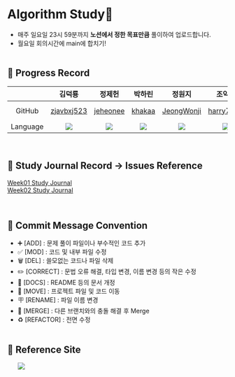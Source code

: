 # Algorithm Study📝

- 매주 일요일 23시 59분까지 <b>노션에서 정한 목표만큼</b> 풀이하여 업로드합니다.</br>
- 월요일 회의시간에 main에 합치기!
  <br><br/>

## 📍 Progress Record

|          |                                                 김덕룡                                                 |                                                 정제헌                                                 |                                                 박하린                                                 |                                                 정원지                                                 |                                                 조익준                                                 |                                                 임성준                                                 |
| :------: | :----------------------------------------------------------------------------------------------------: | :----------------------------------------------------------------------------------------------------: | :----------------------------------------------------------------------------------------------------: | :----------------------------------------------------------------------------------------------------: | :----------------------------------------------------------------------------------------------------: | :----------------------------------------------------------------------------------------------------: |
|  GitHub  |                              [zjavbxj523](https://github.com/zjavbxj523)                               |                                [jeheonee](https://github.com/jeheonee)                                 |                                  [khakaa](https://github.com/khakaa)                                   |                              [JeongWonji](https://github.com/JeongWonji)                               |                             [harry7435](https://github.com/harry7435)                              |                            [Lim-SeongJun](https://github.com/Lim-SeongJun)                             |
| Language | <img src="https://img.shields.io/badge/Python-3776AB?style=for-the-badge&logo=python&logoColor=white"> | <img src="https://img.shields.io/badge/Python-3776AB?style=for-the-badge&logo=python&logoColor=white"> | <img src="https://img.shields.io/badge/Python-3776AB?style=for-the-badge&logo=python&logoColor=white"> | <img src="https://img.shields.io/badge/Python-3776AB?style=for-the-badge&logo=python&logoColor=white"> | <img src="https://img.shields.io/badge/Python-3776AB?style=for-the-badge&logo=python&logoColor=white"> | <img src="https://img.shields.io/badge/Python-3776AB?style=for-the-badge&logo=python&logoColor=white"> |

<!-- | -->

<br>

## 📍 Study Journal Record -> Issues Reference
[Week01 Study Journal](https://github.com/khakaa/algorithm-study/issues/67) <br>
[Week02 Study Journal](https://github.com/khakaa/algorithm-study/issues/127)

<br>

## 📍 Commit Message Convention

- ➕ [ADD] : 문제 풀이 파일이나 부수적인 코드 추가
- ✅ [MOD] : 코드 및 내부 파일 수정
- 🗑 [DEL] : 쓸모없는 코드나 파일 삭제
- ✏️ [CORRECT] : 문법 오류 해결, 타입 변경, 이름 변경 등의 작은 수정
- 📄 [DOCS] : README 등의 문서 개정
- 🚚 [MOVE] : 프로젝트 파일 및 코드 이동
- 🪧 [RENAME] : 파일 이름 변경
- 🔀 [MERGE] : 다른 브랜치와의 충돌 해결 후 Merge
- ♻️ [REFACTOR] : 전면 수정
  <br></br>

## 📍 Reference Site

&nbsp;&nbsp;&nbsp;&nbsp;&nbsp; <a target="_blank" href="https://www.notion.so/d5b7a30c287e4107be484a04f72c0bc4?v=8cebd4372b8f4a7aa66133c743b91003"><img src="https://img.shields.io./badge/Notion-000000?style=for-the-badge&logo=notion&logoColor=white"></a>
